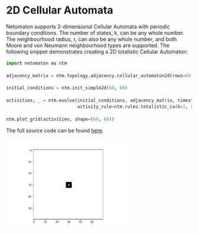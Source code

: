 # 2D Cellular Automata

Netomaton supports 2-dimensional Cellular Automata with periodic
boundary conditions. The number of states, k, can be any whole number.
The neighbourhood radius, r, can also be any whole number, and both
Moore and von Neumann neighbourhood types are supported. The following
snippet demonstrates creating a 2D totalistic Cellular Automaton:

```python
import netomaton as ntm

adjacency_matrix = ntm.topology.adjacency.cellular_automaton2d(rows=60, cols=60, r=1, neighbourhood='Moore')

initial_conditions = ntm.init_simple2d(60, 60)

activities, _ = ntm.evolve(initial_conditions, adjacency_matrix, timesteps=30,
                           activity_rule=ntm.rules.totalistic_ca(k=2, rule=126))

ntm.plot_grid(activities, shape=(60, 60))
```

The full source code can be found [here](totalistic_2d_demo.py).

<img src="../../resources/rule126.gif" width="65%"/>
